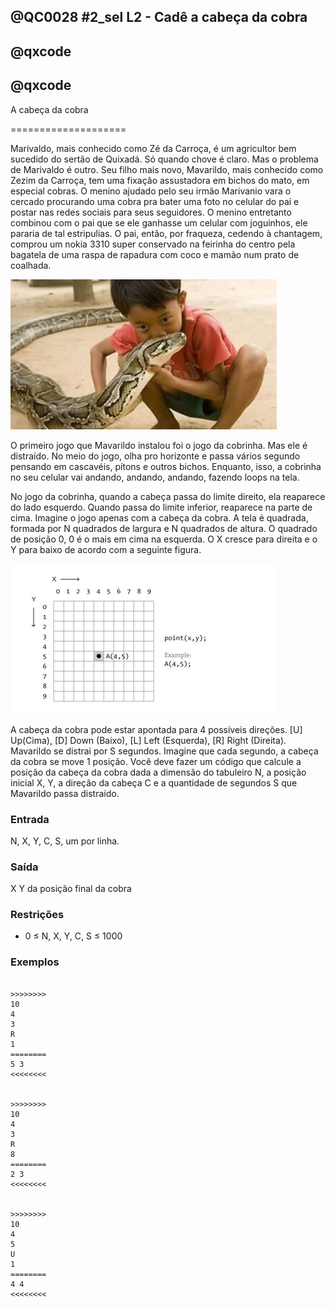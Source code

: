 ## @QC0028 #2_sel L2 - Cadê a cabeça da cobra
## @qxcode

## @qxcode


A cabeça da cobra

====================

Marivaldo, mais conhecido como Zé da Carroça, é um agricultor bem sucedido do sertão de Quixadá. Só quando chove é claro. Mas o problema de Marivaldo é outro. Seu filho mais novo, Mavarildo, mais conhecido como Zezim da Carroça, tem uma fixação assustadora em bichos do mato, em especial cobras. O menino ajudado pelo seu irmão Marivanio vara o cercado procurando uma cobra pra bater uma foto no celular do pai e postar nas redes sociais para seus seguidores. O menino entretanto combinou com o pai que se ele ganhasse um celular com joguinhos, ele pararia de tal estripulias. O pai, então, por fraqueza, cedendo à chantagem, comprou um nokia 3310 super conservado na feirinha do centro pela bagatela de uma raspa de rapadura com coco e mamão num prato de coalhada.



![Cobrinha](capa.jpg)



O primeiro jogo que Mavarildo instalou foi o jogo da cobrinha. Mas ele é distraído. No meio do jogo, olha pro horizonte e passa vários segundo pensando em cascavéis, pítons e outros bichos. Enquanto, isso, a cobrinha no seu celular vai andando, andando, andando, fazendo loops na tela.

No jogo da cobrinha, quando a cabeça passa do limite direito, ela reaparece do lado esquerdo. Quando passa do limite inferior, reaparece na parte de cima. Imagine o jogo apenas com a cabeça da cobra. A tela é quadrada, formada por N quadrados de largura e N quadrados de altura. O quadrado de posição 0, 0 é o mais em cima na esquerda. O X cresce para direita e o Y para baixo de acordo com a seguinte figura.

![Pontos na tela](pontos.jpg)

A cabeça da cobra pode estar apontada para 4 possíveis direções. \[U\] Up(Cima), \[D\] Down (Baixo), \[L\] Left (Esquerda), \[R\] Right (Direita). Mavarildo se distrai por S segundos. Imagine que cada segundo, a cabeça da cobra se move 1 posição. Você deve fazer um código que calcule a posição da cabeça da cobra dada a dimensão do tabuleiro N, a posição inicial X, Y, a direção da cabeça C e a quantidade de segundos S que Mavarildo passa distraído.

### Entrada

N, X, Y, C, S, um por linha.

### Saída

X Y da posição final da cobra

### Restrições

* 0 ≤ N, X, Y, C, S ≤ 1000

### Exemplos

```

>>>>>>>>
10
4
3
R
1
========
5 3
<<<<<<<<


>>>>>>>>
10
4
3
R
8
========
2 3
<<<<<<<<


>>>>>>>>
10
4
5
U
1
========
4 4
<<<<<<<<

```

<!---

>>>>>>>>

20
6
12
L
21
========
5 12
<<<<<<<<


>>>>>>>>

7
5
6
D
13
========
5 5
<<<<<<<<


>>>>>>>>

11
9
10
R
36
========
1 10
<<<<<<<<


>>>>>>>>

16
8
7
L
32
========
8 7
<<<<<<<<


>>>>>>>>

15
2
13
D
35
========
2 3
<<<<<<<<


>>>>>>>>
14
0
10
U
19
========
0 5
<<<<<<<<


>>>>>>>>

12
1
4
D
42
========
1 10
<<<<<<<<


>>>>>>>>

14
11
5
D
34
========
11 11
<<<<<<<<


>>>>>>>>

22
4
20
D
20
========
4 18
<<<<<<<<


>>>>>>>>

18
10
1
R
6
========
16 1
<<<<<<<<


>>>>>>>>

18
14
14
R
31
========
9 14
<<<<<<<<


>>>>>>>>

10
5
4
D
36
========
5 0
<<<<<<<<


>>>>>>>>

10
6
9
L
7
========
9 9
<<<<<<<<


>>>>>>>>

9
0
0
L
14
========
4 0
<<<<<<<<


>>>>>>>>

12
2
8
D
0
========
2 8
<<<<<<<<


>>>>>>>>

12
0
0
U
38
========
0 10
<<<<<<<<


>>>>>>>>

9
6
2
U
49
========
6 7
<<<<<<<<


>>>>>>>>

17
16
15
R
39
========
4 15
<<<<<<<<


>>>>>>>>

17
12
4
U
39
========
12 16
<<<<<<<<


>>>>>>>>

20
10
14
U
17
========
10 17
<<<<<<<<


>>>>>>>>

6
5
2
L
42
========
5 2
<<<<<<<<


>>>>>>>>

17
0
8
R
36
========
2 8
<<<<<<<<


>>>>>>>>

6
3
5
R
19
========
4 5
<<<<<<<<


>>>>>>>>

5
4
1
L
47
========
2 1
<<<<<<<<


>>>>>>>>

16
1
3
L
27
========
6 3
<<<<<<<<


>>>>>>>>

12
4
5
L
36
========
4 5
<<<<<<<<


>>>>>>>>

10
6
3
D
24
========
6 7
<<<<<<<<


>>>>>>>>

13
5
0
L
3
========
2 0
<<<<<<<<


>>>>>>>>

24
6
0
R
15
========
21 0
<<<<<<<<


>>>>>>>>

5
4
1
D
18
========
4 4
<<<<<<<<


>>>>>>>>

10
6
1
L
5
========
1 1
<<<<<<<<


>>>>>>>>

24
16
20
R
41
========
9 20
<<<<<<<<


>>>>>>>>

15
13
10
U
14
========
13 11
<<<<<<<<


>>>>>>>>

9
7
5
R
43
========
5 5
<<<<<<<<


>>>>>>>>

16
3
13
D
36
========
3 1
<<<<<<<<


>>>>>>>>

17
9
9
R
25
========
0 9
<<<<<<<<


>>>>>>>>

12
6
1
U
45
========
6 4
<<<<<<<<


>>>>>>>>

14
11
1
L
18
========
7 1
<<<<<<<<


>>>>>>>>

13
6
12
R
29
========
9 12
<<<<<<<<


>>>>>>>>

21
13
4
D
13
========
13 17
<<<<<<<<


>>>>>>>>

23
14
21
R
18
========
9 21
<<<<<<<<


>>>>>>>>

13
4
0
L
17
========
0 0
<<<<<<<<


>>>>>>>>

21
14
0
U
33
========
14 9
<<<<<<<<


>>>>>>>>

15
14
7
L
44
========
0 7
<<<<<<<<


>>>>>>>>

15
5
14
U
36
========
5 8
<<<<<<<<


>>>>>>>>

14
12
4
R
47
========
3 4
<<<<<<<<


>>>>>>>>

12
3
4
R
11
========
2 4
<<<<<<<<


>>>>>>>>

7
2
6
D
46
========
2 3
<<<<<<<<


>>>>>>>>

13
8
1
D
10
========
8 11
<<<<<<<<

--->